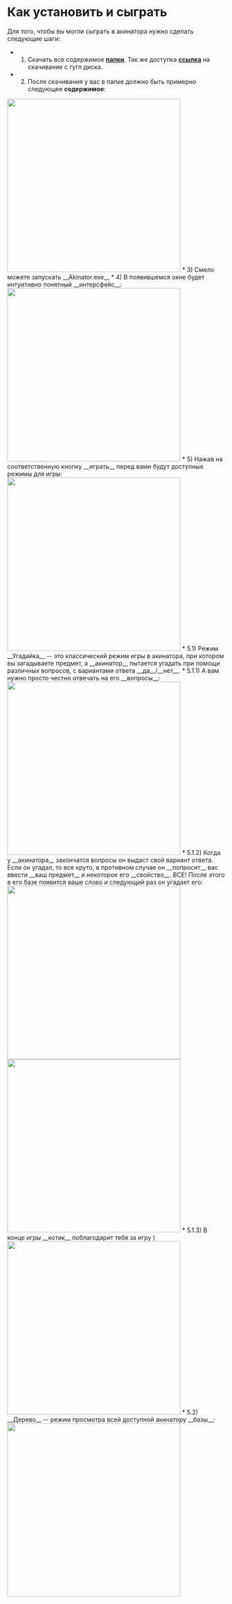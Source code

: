 # Как установить и сыграть
 Для того, чтобы вы могли сыграть в акинатора нужно сделать следующие шаги:
 * 1) Скачать все содержимое [__папки__](https://github.com/Hollbrok/Akinator/tree/master/DOWNLOAD%20TO%20PLAY). Так же доступка [__ссылка__](https://drive.google.com/drive/folders/1uVD-hGzzuZk1l0gJ9whLjAOdM0LeLxW_?usp=sharing) на скачивание с гугл диска.
 * 2) После скачивания у вас в папке должно быть примерно следующее __содержимое__:
 <img src="https://github.com/Hollbrok/Akinator/blob/master/example%20of%20dump/For%20README/package.png" width = 400>
* 3) Смело можете запускать __Akinator.exe__
* 4) В появившемся окне будет интуитивно понятный __интерсфейс__:
 <img src="https://github.com/Hollbrok/Akinator/blob/master/example%20of%20dump/For%20README/Menu_of_akinator.png" width = 400>
* 5) Нажав на соответственную кнопку __играть__ перед вами будут доступные режимы для игры:
 <img src="https://github.com/Hollbrok/Akinator/blob/master/example%20of%20dump/For%20README/Regimes.png" width = 400>
     * 5.1) Режим __Угадайка__ -- это классический режим игры в акинатора, при котором вы загадываете предмет, а __акинатор__ пытается угадать при помощи различных вопросов, с вариантами ответа __да__/__нет__.
        * 5.1.1) А вам нужно просто честно отвечать на его __вопросы__: 
     <img src="https://github.com/Hollbrok/Akinator/blob/master/example%20of%20dump/For%20README/Regime_1.png" width = 400>
         * 5.1.2) Когда у __акинатора__ закончатся вопросы он выдаст свой вариант ответа. Если он угадал, то все круто, в противном случае он __попросит__ вас ввести __ваш предмет__ и некоторое его __свойство__. ВСЕ! После этого в его базе появится ваше слово и следующий раз он угадает его:
         <img src="https://github.com/Hollbrok/Akinator/blob/master/example%20of%20dump/For%20README/Ask_user.png" width = 400>   
         <img src="https://github.com/Hollbrok/Akinator/blob/master/example%20of%20dump/For%20README/Ask_user_question.png" width = 400>
        * 5.1.3) В конце игры __котик__ поблагодарит тебя за игру )
        <img src="https://github.com/Hollbrok/Akinator/blob/master/example%20of%20dump/For%20README/Regime_1_end.png" width = 400>
    * 5.2) __Дерево__ -- режим просмотра всей доступной акинатору __базы__:
    <img src="https://github.com/Hollbrok/Akinator/blob/master/example%20of%20dump/For%20README/Regime_2.png" width = 400>    

